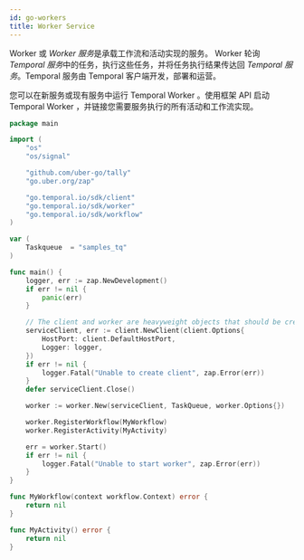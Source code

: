 ```yaml
---
id: go-workers
title: Worker Service
---
```


 Worker 或 *Worker 服务*是承载工作流和活动实现的服务。 Worker 轮询 *Temporal 服务*中的任务，执行这些任务，并将任务执行结果传达回 *Temporal 服务*。Temporal 服务由 Temporal 客户端开发，部署和运营。

您可以在新服务或现有服务中运行 Temporal  Worker 。使用框架 API 启动 Temporal  Worker ，并链接您需要服务执行的所有活动和工作流实现。

```go
package main

import (
	"os"
	"os/signal"

	"github.com/uber-go/tally"
	"go.uber.org/zap"

	"go.temporal.io/sdk/client"
	"go.temporal.io/sdk/worker"
	"go.temporal.io/sdk/workflow"
)

var (
	Taskqueue  = "samples_tq"
)

func main() {
	logger, err := zap.NewDevelopment()
	if err != nil {
		panic(err)
	}

	// The client and worker are heavyweight objects that should be created once per process.
	serviceClient, err := client.NewClient(client.Options{
		HostPort: client.DefaultHostPort,
		Logger: logger,
	})
	if err != nil {
		logger.Fatal("Unable to create client", zap.Error(err))
	}
	defer serviceClient.Close()

	worker := worker.New(serviceClient, TaskQueue, worker.Options{})

	worker.RegisterWorkflow(MyWorkflow)
	worker.RegisterActivity(MyActivity)

	err = worker.Start()
	if err != nil {
		logger.Fatal("Unable to start worker", zap.Error(err))
	}
}

func MyWorkflow(context workflow.Context) error {
	return nil
}

func MyActivity() error {
	return nil
}
```
